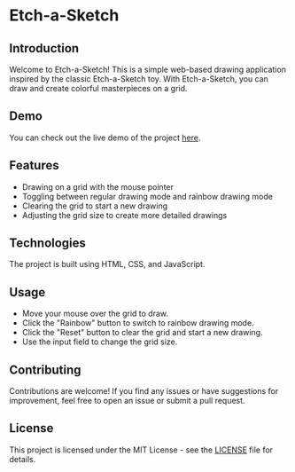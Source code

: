 # Etch-a-Sketch

## Introduction

Welcome to Etch-a-Sketch! This is a simple web-based drawing application inspired by the classic Etch-a-Sketch toy. With Etch-a-Sketch, you can draw and create colorful masterpieces on a grid.

## Demo

You can check out the live demo of the project [here](https://ekrat123.github.io/Etch-a-Sketch-TOP-Project/).

## Features

- Drawing on a grid with the mouse pointer
- Toggling between regular drawing mode and rainbow drawing mode
- Clearing the grid to start a new drawing
- Adjusting the grid size to create more detailed drawings

## Technologies

The project is built using HTML, CSS, and JavaScript.

## Usage

- Move your mouse over the grid to draw.
- Click the "Rainbow" button to switch to rainbow drawing mode.
- Click the "Reset" button to clear the grid and start a new drawing.
- Use the input field to change the grid size.

## Contributing

Contributions are welcome! If you find any issues or have suggestions for improvement, feel free to open an issue or submit a pull request.

## License

This project is licensed under the MIT License - see the [LICENSE](LICENSE) file for details.
